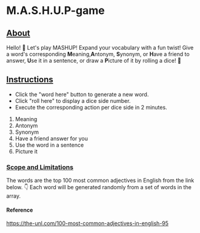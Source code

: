 # M.A.S.H.U.P-game

<h2><u> About </u> </h2>

Hello! 👋 Let's play MASHUP! Expand your vocabulary with a fun twist! Give a word's corresponding <b>M</b>eaning,<b>A</b>ntonym, <b>S</b>ynonym, or <b>H</b>ave a friend to answer, <b>U</b>se it in a sentence, or draw a <b>P</b>icture of it by rolling a dice! 🎲

<h2><u>Instructions</u></h1>
<ul>
  <li> Click the "word here" button to generate a new word.</li>
  <li> Click "roll here" to display a dice side number.</li>
  <li> Execute the corresponding action per dice side in 2 minutes.</li>
</ul>

<ol>
  <li> Meaning </li>
  <li> Antonym </li>
  <li> Synonym</li>
  <li> Have a friend answer for you</li>
  <li> Use the word in a sentence</li>
  <li> Picture it</li>
  
</ol>

<h3><u>Scope and Limitations </u></h3>

  The words are the top 100 most common adjectives in English from the link below. 👇 Each word will be generated randomly from a set of words in the array.


<h4> Reference </h4>

https://the-unl.com/100-most-common-adjectives-in-english-95
